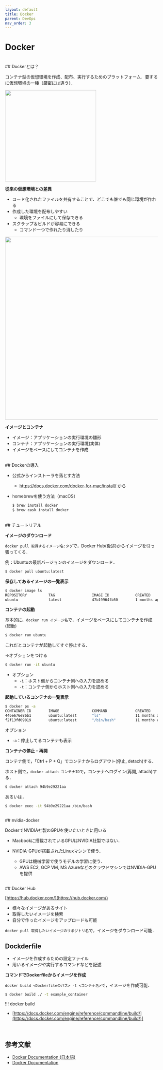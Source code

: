 ```yaml
---
layout: default
title: Docker
parent: DevOps
nav_order: 3
---
```


# Docker


<br>
## Dockerとは？

コンテナ型の仮想環境を作成、配布、実行するためのプラットフォーム．要するに仮想環境の一種（厳密には違う）．


<img src="{{site.baseurl}}/docs/devops/img/docker_icon.png" width="300">



**従来の仮想環境との差異**

- コード化されたファイルを共有することで、どこでも誰でも同じ環境が作れる
- 作成した環境を配布しやすい
  - 環境をファイルにして保存できる
- スクラップ＆ビルドが容易にできる
  - コマンド一つで作れたり消したり

<img src="{{site.baseurl}}/docs/devops/img/VM_Container-680x387.jpg" width="600">


<br>

**イメージとコンテナ**

- イメージ：アプリケーションの実行環境の雛形
- コンテナ：アプリケーションの実行環境(実体)
- イメージをベースにしてコンテナを作成




<br>
## Dockerの導入

- 公式からインストーラを落とす方法

  - https://docs.docker.com/docker-for-mac/install/ から

- homebrewを使う方法（macOS）

  ```bash
  $ brew install docker
  $ brew cask install docker
  ```

  


<br>
## チュートリアル



**イメージのダウンロード**

`docker pull 取得するイメージ名:タグ`で，Docker Hub(後述)からイメージを引っ張ってくる．

例：Ubuntuの最新バージョンのイメージをダウンロード．

```bash
$ docker pull ubuntu:latest
```



**保存してあるイメージの一覧表示**

```bash
$ docker image ls
REPOSITORY          TAG                 IMAGE ID            CREATED             SIZE
ubuntu              latest              47b19964fb50        1 months ago       88.1MB

```



**コンテナの起動**

基本的に，`docker run イメージ名`で，イメージをベースにしてコンテナを作成(起動)

```bash
$ docker run ubuntu
```

これだとコンテナが起動してすぐ停止する．

→オブションをつける



```bash
$ docker run -it ubuntu
```



- オプション
  - `-i`：ホスト側からコンテナ側への入力を認める
  - `-t`：コンテナ側からホスト側への入力を認める



**起動しているコンテナの一覧表示**

```bash
$ docker ps -a
CONTAINER ID        IMAGE               COMMAND             CREATED             STATUS                       PORTS               NAMES
446e676e86b1        ubuntu:latest       "ls"                11 months ago       Exited (0) 11 months ago                         condescending_archimedes
f2f13fd09819        ubuntu:latest       "/bin/bash"         11 months ago       Exited (255) 11 months ago                       vibrant_liskov

```



オプション

- `-a`：停止してるコンテナも表示





**コンテナの停止・再開**

コンテナ側で，「Ctrl + P + Q」でコンテナからログアウト(停止, detach)する．

ホスト側で，`docker attach コンテナID`で，コンテナへログイン(再開, attach)する．

```bash
$ docker attach 94b9e29221aa
```

あるいは，

```bash
$ docker exec -it 94b9e29221aa /bin/bash
```




<br>
## nvidia-docker

DockerでNVIDIA社製のGPUを使いたいときに用いる

- Macbookに搭載されているGPUはNVIDIA社製ではない．

- NVIDIA-GPUが搭載されたLinuxマシンで使う．
  - GPUは機械学習で使うモデルの学習に使う．
  - AWS EC2, GCP VM, MS AzureなどのクラウドマシンではNVIDIA-GPUを提供


<br>
## Docker Hub

[https://hub.docker.com/](https://hub.docker.com/)



- 様々なイメージがあるサイト
- 取得したいイメージを検索
- 自分で作ったイメージをアップロードも可能



`docker pull 取得したいイメージのリポジトリ名`で，イメージをダウンロード可能．



## Dockderfile

- イメージを作成するための設定ファイル
- 用いるイメージや実行するコマンドなどを記述



**コマンドでDockerfileからイメージを作成**

`docker build <Dockerfileのパス> -t <コンテナ名>`で，イメージを作成可能．

```bash
$ docker build ./ -t example_container
```



!!! docker build

- [https://docs.docker.com/engine/reference/commandline/build/](https://docs.docker.com/engine/reference/commandline/build/)]




<br>

## 参考文献

- [Docker Documentation (日本語)]([http://docs.docker.jp/](http://docs.docker.jp/))
- [Docker Documentation](https://docs.docker.com/)
